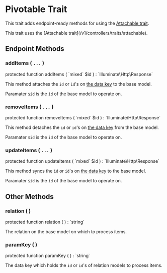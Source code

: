 # Pivotable Trait

This trait adds endpoint-ready methods for using the [Attachable trait](/v1/controllers/traits/attachable).

<p class="tip">
This trait uses the [Attachable trait](/v1/controllers/traits/attachable).
</p>

## Endpoint Methods

### addItems ( `...` )

<p class="tip no-bg">
    protected function addItems ( `mixed` $id ) : `Illuminate\Http\Response`
</p>

This method attaches the `id` or `id`'s on [the data key](#paramkey-) to the
base model.

Paramater `$id` is the `id` of the base model to operate on.

### removeItems ( `...` )

<p class="tip no-bg">
    protected function removeItems ( `mixed` $id ) : `Illuminate\Http\Response`
</p>

This method detaches the `id` or `id`'s on [the data key](#paramkey-) from the
base model.

Paramater `$id` is the `id` of the base model to operate on.

### updateItems ( `...` )

<p class="tip no-bg">
    protected function updateItems ( `mixed` $id ) : `Illuminate\Http\Response`
</p>

This method syncs the `id` or `id`'s on [the data key](#paramkey-) to the
base model.

Paramater `$id` is the `id` of the base model to operate on.

## Other Methods

### relation ( )

<p class="tip no-bg">
    protected function relation ( ) : `string`
</p>

The relation on the base model on which to process items.

### paramKey ( )

<p class="tip no-bg">
    protected function paramKey ( ) : `string`
</p>

The data key which holds the `id` or `id`'s of relation models to process items.